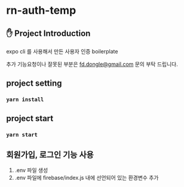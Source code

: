 # rn-auth-temp


## ✋ Project Introduction 
expo cli 를 사용해서 만든 사용자 인증 boilerplate

추가 기능요청이나 잘못된 부분은 <fd.dongle@gmail.com> 문의 부탁 드립니다. <br />

## project setting
### `yarn install`

## project start
### `yarn start`

## 회원가입, 로그인 기능 사용
1. .env 파일 생성
2. .env 파일에 firebase/index.js 내에 선언되어 있는 환경변수 추가
